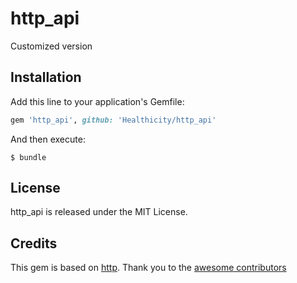 # http_api

Customized version

## Installation
Add this line to your application's Gemfile:

```ruby
gem 'http_api', github: 'Healthicity/http_api'
```

And then execute:
    
    $ bundle

## License

http_api is released under the MIT License.

## Credits
This gem is based on [http](https://github.com/httprb/http). Thank you to the [awesome contributors](https://github.com/httprb/http/graphs/contributors)
